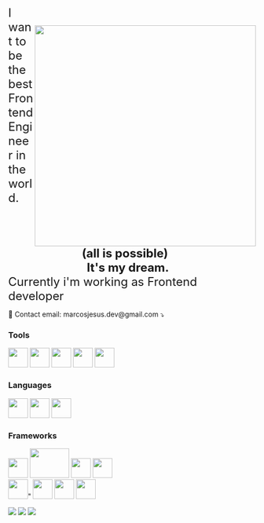 <img style = "margin-top: 40px;" align="right" width = "450" src="https://user-images.githubusercontent.com/83055784/178975100-41e15a7f-ce2e-48de-9094-ed5c9c923be3.png">

<span align="left" style="font-size:24px;"> 
  I want to be the best Frontend Engineer in the world.
  <br> <b style="margin-left:150px;">(all is possible)</b><br>
  <strong style="margin-left:160px;"> It's my dream. </strong><br>
  Currently i'm working as Frontend developer
	
</span>
<p>
   💌 Contact email: marcosjesus.dev@gmail.com ⤵️
</p>

### Tools
<p align="left">
  <img src="https://cdn.jsdelivr.net/gh/devicons/devicon/icons/filezilla/filezilla-plain.svg" width="40px" height="40px"/>
  <img src="https://cdn.jsdelivr.net/gh/devicons/devicon/icons/webpack/webpack-original.svg" width="40px" height="40px" />
  <img src="https://cdn.jsdelivr.net/gh/devicons/devicon/icons/docker/docker-original.svg" width="40px" height="40px" />
  <img src="https://cdn.jsdelivr.net/gh/devicons/devicon/icons/gulp/gulp-plain.svg" width="40px" height="40px" />
  <img src="https://cdn.jsdelivr.net/gh/devicons/devicon/icons/figma/figma-original.svg" width="40px" height="40px" />

</p>

### Languages
<p>
		<img src="https://cdn.jsdelivr.net/gh/devicons/devicon/icons/javascript/javascript-original.svg" width="40px" height="40px"/>
		<img src="https://cdn.jsdelivr.net/gh/devicons/devicon/icons/csharp/csharp-original.svg" width="40px" height="40px" />
		<img src="https://cdn.jsdelivr.net/gh/devicons/devicon/icons/nodejs/nodejs-original-wordmark.svg" width="40px" height="40px"/>
</p>

### Frameworks
<p>
		<img src="https://cdn.jsdelivr.net/gh/devicons/devicon/icons/vuejs/vuejs-original.svg" width="40px" height="40px"/>
		<img src="https://cdn.jsdelivr.net/gh/devicons/devicon/icons/nuxtjs/nuxtjs-original-wordmark.svg" width="80px" height="60px" />
		<img src="https://cdn.jsdelivr.net/gh/devicons/devicon/icons/socketio/socketio-original.svg" width="40px" height="40px" />
	 	<img src="https://cdn.jsdelivr.net/gh/devicons/devicon/icons/react/react-original.svg" width="40px" height="40px" />
		<br>
		<img src="https://cdn.jsdelivr.net/gh/devicons/devicon/icons/jest/jest-plain.svg" width="40px" height="40px" />"
            	<img src="https://cdn.jsdelivr.net/gh/devicons/devicon/icons/tailwindcss/tailwindcss-original-wordmark.svg" width="40px" height="40px" />
           	<img src="https://cdn.jsdelivr.net/gh/devicons/devicon/icons/angularjs/angularjs-original.svg" width="40px" height="40px" />
    		<img src="https://cdn.jsdelivr.net/gh/devicons/devicon/icons/dotnetcore/dotnetcore-original.svg" width="40px" height="40px" />
          
          

</p>

<p align="left">
  <a href="https://www.linkedin.com/in/marcos-jesus-1771261a7/" alt="Linkedin">
  <img src="https://img.shields.io/badge/-Linkedin-0e76a8?style=flat-square&logo=Linkedin&logoColor=white&link=LINK-DO-SEU-LINKEDIN" /></a>

  <a href="https://www.facebook.com/profile.php?id=100030023057288" alt="Facebook">
  <img src="https://img.shields.io/badge/-Facebook-3b5998?style=flat-square&labelColor=3b5998&logo=facebook&logoColor=white&link=LINK-DO-SEU-FACEBOOK"/></a>

  <a href="https://www.instagram.com/marcos_jeesus/" alt="Instagram">
  <img src="https://img.shields.io/badge/-Instagram-DF0174?style=flat-square&labelColor=DF0174&logo=instagram&logoColor=white&link=LINK-DO-SEU-INSTAGRAM"/></a>
</p>  
